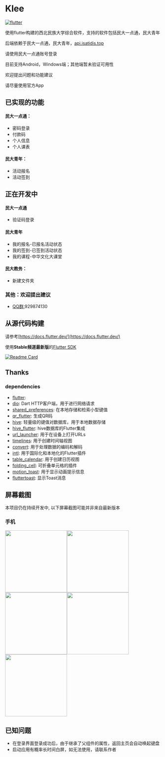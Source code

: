 # Klee

[![flutter](https://img.shields.io/badge/flutter-3.13.9-blue)](https://flutter.dev/) 

使用flutter构建的西北民族大学综合软件，支持的软件包括民大一点通，民大青年

后端依赖于民大一点通，民大青年，[api.isatidis.top](https://github.com/Isatidia/Klee-3DES)

请使用民大一点通账号登录

目前支持Android，Windows端；其他端暂未验证可用性

欢迎提出问题和功能建议

请尽量使用官方App

## 已实现的功能
#### 民大一点通：
- 密码登录
- 付款码
- 个人信息
- 个人课表
#### 民大青年：
- 活动报名
- 活动签到

## 正在开发中
#### 民大一点通
 - 验证码登录
#### 民大青年
 - 我的报名-已报名活动状态
 - 我的签到-已签到活动状态
 - 我的课程-中华文化大课堂
#### 民大教务：
 - 新建文件夹
### 其他：欢迎提出建议
- [QQ群:](http://qm.qq.com/cgi-bin/qm/qr?_wv=1027&k=jBzF3oGkYB4v6_ILyh3IMBTePJs2x2E3&authKey=Xx608ZC7WxTRKj3RGI628sBTVhHFe2i6bfVEwdnii5lmxkmsZLUFP%2Bnzn3fk%2F0QU&noverify=0&group_code=929874130/)929874130 

## 从源代码构建
请参考[https://docs.flutter.dev/](https://docs.flutter.dev/)

使用**Stable频道最新版**的[Flutter SDK](https://docs.flutter.dev/get-started/install)

[![Readme Card](https://github-readme-stats.vercel.app/api/pin/?username=Isatidia&repo=Klee-3DES)](https://github.com/Isatidia/Klee-3DES)

## Thanks

### dependencies
- [flutter](https://flutter.dev/): 
- [dio](https://pub.dev/packages/dio): Dart HTTP客户端，用于进行网络请求
- [shared_preferences](https://pub.dev/packages/shared_preferences): 在本地存储和检索小型键值
- [qr_flutter](https://pub.dev/packages/qr_flutter): 生成QR码
- [hive](https://pub.dev/packages/hive): 轻量级的键值对数据库，用于本地数据存储
- [hive_flutter](https://pub.dev/packages/hive_flutter): hive数据库的Flutter集成
- [url_launcher](https://pub.dev/packages/url_launcher): 用于在设备上打开URLs
- [timelines](https://pub.dev/packages/timelines): 用于创建时间轴视图
- [convert](https://pub.dev/packages/convert): 用于处理数据的编码和解码
- [intl](https://pub.dev/packages/intl): 用于国际化和本地化的Flutter插件
- [table_calendar](https://pub.dev/packages/table_calendar): 用于创建日历视图
- [folding_cell](https://pub.dev/packages/folding_cell): 可折叠单元格的插件
- [motion_toast](https://pub.dev/packages/motion_toast): 用于显示动画提示信息
- [fluttertoast](https://pub.dev/packages/fluttertoast): 显示Toast消息

## 屏幕截图

本项目仍在持续开发中, 以下屏幕截图可能并非来自最新版本
### 手机
<img src="https://cc.isatidis.top/screenshots/1.jpg" style="width: 200px"><img src="https://cc.isatidis.top/screenshots/2.jpg" style="width: 200px"><img src="https://cc.isatidis.top/screenshots/3.jpg" style="width: 200px"><img src="https://cc.isatidis.top/screenshots/4.jpg" style="width: 200px"><img src="https://cc.isatidis.top/screenshots/5.jpg" style="width: 200px">
## 已知问题
 - 在登录界面登录成功后，由于继承了父组件的属性，返回主页会自动唤起键盘
 - 启动应用有概率长时间白屏，如无法使用，请联系作者
